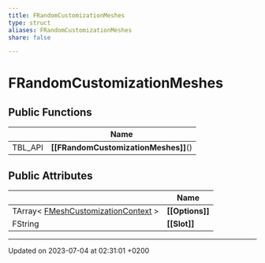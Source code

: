 ```yaml
---
title: FRandomCustomizationMeshes
type: struct
aliases: FRandomCustomizationMeshes
share: false

---
```


# FRandomCustomizationMeshes





## Public Functions

|                | Name           |
| -------------- | -------------- |
| TBL_API | **[[FRandomCustomizationMeshes]]**() |

## Public Attributes

|                | Name           |
| -------------- | -------------- |
| TArray< [FMeshCustomizationContext](/docs/SDK/Source/Classes/structFMeshCustomizationContext.md) > | **[[Options]]**  |
| FString | **[[Slot]]**  |

-------------------------------

Updated on 2023-07-04 at 02:31:01 +0200